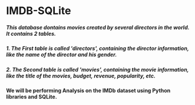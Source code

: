 # IMDB-SQLite
##### This database dontains movies created by several directors in the world. It contains 2 tables. 
##### 1. The First table is called 'directors', containing the director information, like the name of the director and his gender. 
##### 2. The Second table is called 'movies', containing the movie information, like the title of the movies, budget, revenue, popularity, etc.
#### We will be performing Analysis on the IMDb dataset using Python libraries and SQLite.

